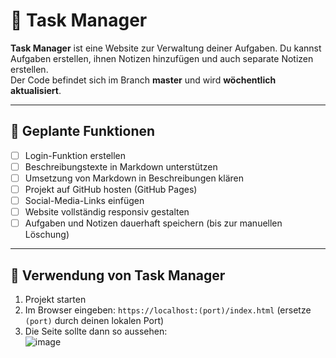 # 📝 Task Manager

**Task Manager** ist eine Website zur Verwaltung deiner Aufgaben. Du kannst Aufgaben erstellen, ihnen Notizen hinzufügen und auch separate Notizen erstellen.  
Der Code befindet sich im Branch **master** und wird **wöchentlich aktualisiert**.

---

## 🎯 Geplante Funktionen
- [ ] Login-Funktion erstellen
- [ ] Beschreibungstexte in Markdown unterstützen
- [ ] Umsetzung von Markdown in Beschreibungen klären
- [ ] Projekt auf GitHub hosten (GitHub Pages)
- [ ] Social-Media-Links einfügen
- [ ] Website vollständig responsiv gestalten
- [ ] Aufgaben und Notizen dauerhaft speichern (bis zur manuellen Löschung)

---

## 🚀 Verwendung von Task Manager
1. Projekt starten
2. Im Browser eingeben: `https://localhost:(port)/index.html` (ersetze `(port)` durch deinen lokalen Port)
3. Die Seite sollte dann so aussehen:  
   ![image](https://github.com/user-attachments/assets/b2391ff5-ed11-4424-bf9b-a270f9d39671)
